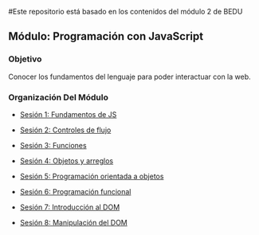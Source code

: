#Este repositorio está basado en los contenidos del módulo 2 de BEDU


## Módulo: Programación con JavaScript

### Objetivo

Conocer los fundamentos del lenguaje para poder interactuar con la web.

### Organización Del Módulo

 - [Sesión 1: Fundamentos de JS](./Sesion-01)

 - [Sesión 2: Controles de flujo](./Sesion-02)

 - [Sesión 3: Funciones](./Sesion-03)

 - [Sesión 4: Objetos y arreglos](./Sesion-04)

 - [Sesión 5: Programación orientada a objetos](./Sesion-05)

 - [Sesión 6: Programación funcional](./Sesion-06)

 - [Sesión 7: Introducción al DOM](./Sesion-07)

 - [Sesión 8: Manipulación del DOM](./Sesion-08)
